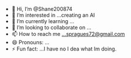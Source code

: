 - 👋 Hi, I’m @Shane200874
- 👀 I’m interested in ...creating an AI
- 🌱 I’m currently learning ...
- 💞️ I’m looking to collaborate on ...
- 📫 How to reach me ...spragues72@gmail.com
- 😄 Pronouns: ...
- ⚡ Fun fact: ...I have no I dea what Im doing.

<!---
Shane200874/Shane200874 is a ✨ special ✨ repository because its `README.md` (this file) appears on your GitHub profile.
You can click the Preview link to take a look at your changes.
--->
